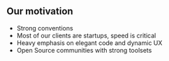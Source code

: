 ## Our motivation
- Strong conventions
- Most of our clients are startups, speed is critical
- Heavy emphasis on elegant code and dynamic UX
- Open Source communities with strong toolsets
